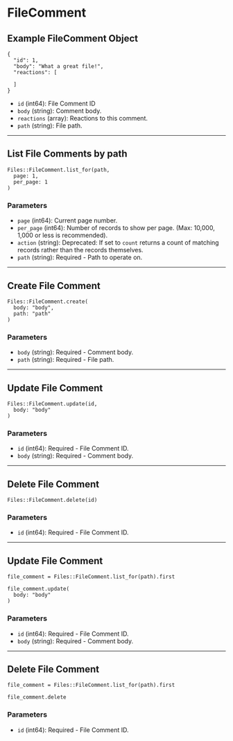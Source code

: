 # FileComment

## Example FileComment Object

```
{
  "id": 1,
  "body": "What a great file!",
  "reactions": [

  ]
}
```

* `id` (int64): File Comment ID
* `body` (string): Comment body.
* `reactions` (array): Reactions to this comment.
* `path` (string): File path.


---

## List File Comments by path

```
Files::FileComment.list_for(path, 
  page: 1, 
  per_page: 1
)
```

### Parameters

* `page` (int64): Current page number.
* `per_page` (int64): Number of records to show per page.  (Max: 10,000, 1,000 or less is recommended).
* `action` (string): Deprecated: If set to `count` returns a count of matching records rather than the records themselves.
* `path` (string): Required - Path to operate on.


---

## Create File Comment

```
Files::FileComment.create(
  body: "body", 
  path: "path"
)
```

### Parameters

* `body` (string): Required - Comment body.
* `path` (string): Required - File path.


---

## Update File Comment

```
Files::FileComment.update(id, 
  body: "body"
)
```

### Parameters

* `id` (int64): Required - File Comment ID.
* `body` (string): Required - Comment body.


---

## Delete File Comment

```
Files::FileComment.delete(id)
```

### Parameters

* `id` (int64): Required - File Comment ID.


---

## Update File Comment

```
file_comment = Files::FileComment.list_for(path).first

file_comment.update(
  body: "body"
)
```

### Parameters

* `id` (int64): Required - File Comment ID.
* `body` (string): Required - Comment body.


---

## Delete File Comment

```
file_comment = Files::FileComment.list_for(path).first

file_comment.delete
```

### Parameters

* `id` (int64): Required - File Comment ID.
